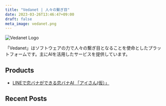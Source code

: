 ```yaml
---
title: "Vedanet | 人々の繋ぎ目"
date: 2023-03-26T13:46:47+09:00
draft: false
meta_image: vedanet.png
---
```


![Vedanet Logo](/images/vedanet-with-name.png)

「Vedanet」はソフトウェアの力で人々の繋ぎ目となることを使命としたプラットフォームです。主にAIを活用したサービスを提供しています。


## Products

- [LINEで恋バナができる恋バナAI 「アイさん(仮）」](posts/product-koibana-ai)

## Recent Posts

